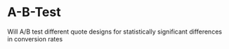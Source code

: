 # A-B-Test
Will A/B test different quote designs for statistically significant differences in conversion rates
